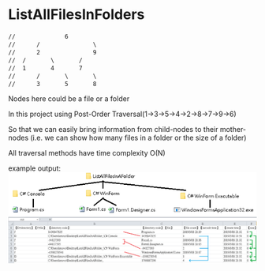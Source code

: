 # ListAllFilesInFolders

	//				6
	//		/				\
	//		2				9
	//	/		\		/
	//	1		4		7
	//		/		\		\
	//		3		5		8
  
  Nodes here could be a file or a folder
   
  In this project using Post-Order Traversal(1->3->5->4->2->8->7->9->6)
  
  So that we can easily bring information from child-nodes to their mother-nodes
  (i.e. we can show how many files in a folder or the size of a folder)
  
  All traversal methods have time complexity O(N)
  
  
  example output:<br/>
 ![](https://github.com/DD898989/Pictures/blob/master/FileTree.png) <br/>
 ![](https://github.com/DD898989/Pictures/blob/master/ListFiles.PNG) <br/>
